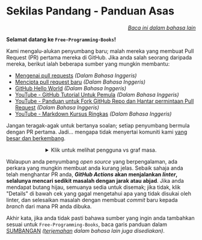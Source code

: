 # Sekilas Pandang - Panduan Asas

<div align="right" markdown="1">

*[Baca ini dalam bahasa lain](README.md#translations)*

</div>

**Selamat datang ke `Free-Programming-Books`!**

Kami mengalu-alukan penyumbang baru; malah mereka yang membuat Pull Request (PR) pertama mereka di GitHub. Jika anda salah seorang daripada mereka, berikut ialah beberapa sumber yang mungkin membantu:

* [Mengenai pull requests](https://docs.github.com/en/pull-requests/collaborating-with-pull-requests/proposing-changes-to-your-work-with-pull-requests/about-pull-requests) *(Dalam Bahasa Inggeris)*
* [Mencipta pull request baru](https://docs.github.com/en/pull-requests/collaborating-with-pull-requests/proposing-changes-to-your-work-with-pull-requests/creating-a-pull-request) *(Dalam Bahasa Inggeris)*
* [GitHub Hello World](https://docs.github.com/en/get-started/quickstart/hello-world) *(Dalam Bahasa Inggeris)*
* [YouTube - GitHub Tutorial Untuk Pemula](https://www.youtube.com/watch?v=0fKg7e37bQE) *(Dalam Bahasa Inggeris)*
* [YouTube - Panduan untuk Fork GitHub Repo dan Hantar permintaan Pull Request](https://www.youtube.com/watch?v=G1I3HF4YWEw) *(Dalam Bahasa Inggeris)*
* [YouTube - Markdown Kursus Ringkas](https://www.youtube.com/watch?v=HUBNt18RFbo) *(Dalam Bahasa Inggeris)*


Jangan teragak-agak untuk bertanya soalan; setiap penyumbang bermula dengan PR pertama. Jadi... mengapa tidak menyertai komuniti kami [yang besar dan berkembang](https://www.apiseven.com/en/contributor-graph?chart=contributorOverTime&repo=ebookfoundation/free-programming-books).

<details align="center" markdown="1">
<summary>Klik untuk melihat pengguna vs graf masa.</summary>

[![Graf Penyumbang EbookFoundation/free-programming-books dari masa ke masa](https://contributor-overtime-api.apiseven.com/contributors-svg?chart=contributorOverTime&repo=ebookfoundation/free-programming-books)](https://www.apiseven.com/en/contributor-graph?chart=contributorOverTime&repo=ebookfoundation/free-programming-books)

[![Graf Penyumbang Aktif Bulanan EbookFoundation/free-programming-books](https://contributor-overtime-api.apiseven.com/contributors-svg?chart=contributorMonthlyActivity&repo=ebookfoundation/free-programming-books)](https://www.apiseven.com/en/contributor-graph?chart=contributorMonthlyActivity&repo=ebookfoundation/free-programming-books)

</details>

Walaupun anda penyumbang *open source* yang berpengalaman, ada perkara yang mungkin membuat anda kurang jelas. Sebaik sahaja anda telah menghantar PR anda, ***GitHub Actions* akan menjalankan *linter*, selalunya mencari sedikit masalah dengan jarak atau abjad**. Jika anda mendapat butang hijau, semuanya sedia untuk disemak; jika tidak, klik "Details" di bawah cek yang gagal mengetahui apa yang tidak disukai oleh linter, dan selesaikan masalah dengan membuat *commit* baru kepada *branch* dari mana PR anda dibuka.

Akhir kata, jika anda tidak pasti bahawa sumber yang ingin anda tambahkan sesuai untuk `Free-Programming-Books`, baca garis panduan dalam [SUMBANGAN](CONTRIBUTING.md) *([terjemahan](README.md#translations) dalam bahasa lain juga disediakan)*.
